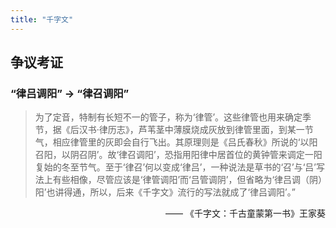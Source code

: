 ```yaml
---
title: "千字文"
---
```

## 争议考证
###  “律吕调阳” &rarr; “律召调阳”
> 为了定音，特制有长短不一的管子，称为‘律管’。这些律管也用来确定季节，据《后汉书·律历志》，芦苇茎中薄膜烧成灰放到律管里面，到某一节气，相应律管里的灰即会自行飞出。其原理则是《吕氏春秋》所说的‘以阳召阳，以阴召阴’。故‘律召调阳’，恐指用阳律中居首位的黄钟管来调定一阳复始的冬至节气。至于‘律召’何以变成‘律吕’，一种说法是草书的‘召’与‘吕’写法上有些相像，尽管应该是‘律管调阳’而‘吕管调阴’，但省略为‘律吕调（阴）阳’也讲得通，所以，后来《千字文》流行的写法就成了‘律吕调阳’。”

<div style="text-align: right;">—— 《千字文：千古童蒙第一书》王家葵</div>
